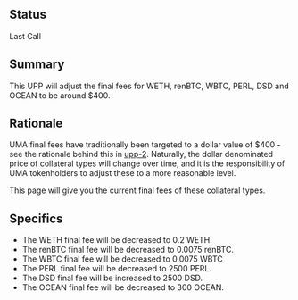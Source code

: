 ## Status

Last Call

## Summary

This UPP will adjust the final fees for WETH, renBTC, WBTC, PERL, DSD and OCEAN  to be around $400.

## Rationale

UMA final fees have traditionally been targeted to a dollar value of $400 - see the rationale behind this in [upp-2](https://github.com/UMAprotocol/UMIPs/blob/master/UPPs/upp-2.md). Naturally, the dollar denominated price of collateral types will change over time, and it is the responsibility of UMA tokenholders to adjust these to a more reasonable level.

This page will give you the current final fees of these collateral types.

## Specifics

- The WETH final fee will be decreased to 0.2 WETH.
- The renBTC final fee will be decreased to 0.0075 renBTC.
- The WBTC final fee will be decreased to 0.0075 WBTC
- The PERL final fee will be decreased to 2500 PERL.
- The DSD final fee will be increased to 2500 DSD.
- The OCEAN final fee will be decreased to 300 OCEAN.

